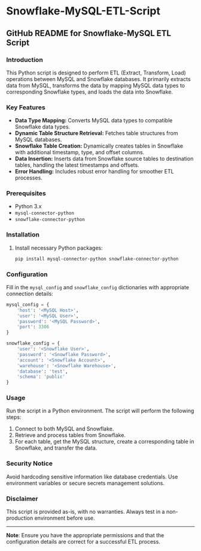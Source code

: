 # Snowflake-MySQL-ETL-Script
## GitHub README for Snowflake-MySQL ETL Script

### Introduction
This Python script is designed to perform ETL (Extract, Transform, Load) operations between MySQL and Snowflake databases. It primarily extracts data from MySQL, transforms the data by mapping MySQL data types to corresponding Snowflake types, and loads the data into Snowflake.

### Key Features
- **Data Type Mapping:** Converts MySQL data types to compatible Snowflake data types.
- **Dynamic Table Structure Retrieval:** Fetches table structures from MySQL databases.
- **Snowflake Table Creation:** Dynamically creates tables in Snowflake with additional timestamp, type, and offset columns.
- **Data Insertion:** Inserts data from Snowflake source tables to destination tables, handling the latest timestamps and offsets.
- **Error Handling:** Includes robust error handling for smoother ETL processes.

### Prerequisites
- Python 3.x
- `mysql-connector-python`
- `snowflake-connector-python`

### Installation
1. Install necessary Python packages:
   ```bash
   pip install mysql-connector-python snowflake-connector-python
   ```

### Configuration
Fill in the `mysql_config` and `snowflake_config` dictionaries with appropriate connection details:

```python
mysql_config = {
    'host': '<MySQL Host>',
    'user': '<MySQL User>',
    'password': '<MySQL Password>',
    'port': 3306
}

snowflake_config = {
    'user': '<Snowflake User>',
    'password': '<Snowflake Password>',
    'account': '<Snowflake Account>',
    'warehouse': '<Snowflake Warehouse>',
    'database': 'test',
    'schema': 'public'
}
```

### Usage
Run the script in a Python environment. The script will perform the following steps:
1. Connect to both MySQL and Snowflake.
2. Retrieve and process tables from Snowflake.
3. For each table, get the MySQL structure, create a corresponding table in Snowflake, and transfer the data.

### Security Notice
Avoid hardcoding sensitive information like database credentials. Use environment variables or secure secrets management solutions.

### Disclaimer
This script is provided as-is, with no warranties. Always test in a non-production environment before use.

---

**Note**: Ensure you have the appropriate permissions and that the configuration details are correct for a successful ETL process.
